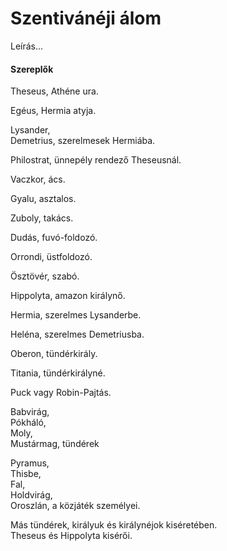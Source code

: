 <!-- ======================================================================
--- Search engine
title:          Szentivánéji álom
keywords:       szentivánéj, álom, vígjáték
description:    William Shakespeare: Szentivánéji álom.
--- Menu system
order:          90
text:           Szentivánéji álom
hidden:         false
umbel:          false
--- Page properties
id:             /comedies/a-midsummer-nights-dream
document:       
layout:         layout-2-left
$-left:         play-list
searchable:     true
======================================================================= -->

# Szentivánéji álom

Leírás...

#### Szereplők

Theseus, Athéne ura.

Egéus, Hermia atyja.

Lysander,  
Demetrius, szerelmesek Hermiába.

Philostrat, ünnepély rendező Theseusnál.

Vaczkor, ács.

Gyalu, asztalos.

Zuboly, takács.

Dudás, fuvó-foldozó.

Orrondi, üstfoldozó.

Ösztövér, szabó.

Hippolyta, amazon királynő.

Hermia, szerelmes Lysanderbe.

Heléna, szerelmes Demetriusba.

Oberon, tündérkirály.

Titania, tündérkirályné.

Puck vagy Robin-Pajtás.

Babvirág,  
Pókháló,  
Moly,  
Mustármag, tündérek

Pyramus,  
Thisbe,  
Fal,  
Holdvirág,  
Oroszlán, a közjáték személyei.

Más tündérek, királyuk és királynéjok kiséretében.  
Theseus és Hippolyta kisérői.
